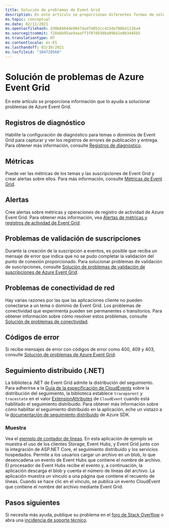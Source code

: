 ```yaml
---
title: Solución de problemas de Event Grid
description: En este artículo se proporcionan diferentes formas de solucionar problemas de Azure Event Grid.
ms.topic: conceptual
ms.date: 02/11/2021
ms.openlocfilehash: d30b8464de90474ad74853cc423de700b41226a4
ms.sourcegitcommit: f28ebb95ae9aaaff3f87d8388a09b41e0b3445b5
ms.translationtype: HT
ms.contentlocale: es-ES
ms.lasthandoff: 03/30/2021
ms.locfileid: "104720566"
---
```

# <a name="troubleshoot-azure-event-grid-issues"></a>Solución de problemas de Azure Event Grid
En este artículo se proporciona información que lo ayuda a solucionar problemas de Azure Event Grid. 

## <a name="diagnostic-logs"></a>Registros de diagnóstico
Habilite la configuración de diagnóstico para temas o dominios de Event Grid para capturar y ver los registros de errores de publicación y entrega. Para obtener más información, consulte [Registros de diagnóstico](enable-diagnostic-logs-topic.md).

## <a name="metrics"></a>Métricas
Puede ver las métricas de los temas y las suscripciones de Event Grid y crear alertas sobre ellos. Para más información, consulte [Métricas de Event Grid](monitor-event-delivery.md).

## <a name="alerts"></a>Alertas
Cree alertas sobre métricas y operaciones de registro de actividad de Azure Event Grid. Para obtener más información, vea [Alertas de métricas y registros de actividad de Event Grid](set-alerts.md).

## <a name="subscription-validation-issues"></a>Problemas de validación de suscripciones
Durante la creación de la suscripción a eventos, es posible que reciba un mensaje de error que indica que no se pudo completar la validación del punto de conexión proporcionado. Para solucionar problemas de validación de suscripciones, consulte [Solución de problemas de validación de suscripciones de Azure Event Grid](troubleshoot-subscription-validation.md). 

## <a name="network-connectivity-issues"></a>Problemas de conectividad de red
Hay varias razones por las que las aplicaciones cliente no pueden conectarse a un tema o dominio de Event Grid. Los problemas de conectividad que experimenta pueden ser permanentes o transitorios. Para obtener información sobre cómo resolver estos problemas, consulte [Solución de problemas de conectividad](troubleshoot-network-connectivity.md).

## <a name="error-codes"></a>Códigos de error
Si recibe mensajes de error con códigos de error como 400, 409 y 403, consulte [Solución de problemas de Azure Event Grid](troubleshoot-errors.md). 

## <a name="distributed-tracing-net"></a>Seguimiento distribuido (.NET)
La biblioteca .NET de Event Grid admite la distribución del seguimiento. Para adherirse a la [Guía de la especificación de CloudEvents](https://github.com/cloudevents/spec/blob/master/extensions/distributed-tracing.md) sobre la distribución del seguimiento, la biblioteca establece `traceparent` y `tracestate` en el valor [ExtensionAttributes](https://github.com/Azure/azure-sdk-for-net/tree/master/sdk/eventgrid/Azure.Messaging.EventGrid/src/Customization#L126) de `CloudEvent` cuando está habilitado el seguimiento distribuido. Para obtener más información sobre cómo habilitar el seguimiento distribuido en la aplicación, eche un vistazo a la [documentación de seguimiento distribuido](https://github.com/Azure/azure-sdk-for-net/blob/master/sdk/core/Azure.Core/samples/Diagnostics.md#Distributed-tracing) de Azure SDK.

### <a name="sample"></a>Muestra
Vea el [ejemplo de contador de líneas](/samples/azure/azure-sdk-for-net/line-counter/). En esta aplicación de ejemplo se muestra el uso de los clientes Storage, Event Hubs, y Event Grid junto con la integración de ASP.NET Core, el seguimiento distribuido y los servicios hospedados. Permite a los usuarios cargar un archivo en un blob, lo que desencadena un evento de Event Hubs que contiene el nombre de archivo. El procesador de Event Hubs recibe el evento y, a continuación, la aplicación descarga el blob y cuenta el número de líneas del archivo. La aplicación muestra un vínculo a una página que contiene el recuento de líneas. Cuando se hace clic en el vínculo, se publica un evento CloudEvent que contiene el nombre del archivo mediante Event Grid.

## <a name="next-steps"></a>Pasos siguientes
Si necesita más ayuda, publique su problema en el [foro de Stack Overflow](https://stackoverflow.com/questions/tagged/azure-eventgrid) o abra una [incidencia de soporte técnico](https://azure.microsoft.com/support/options/). 

